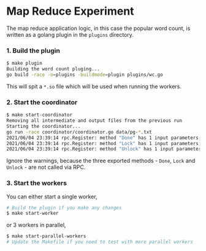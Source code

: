 # Map Reduce Experiment

The map reduce application logic, in this case the popular word count, is written as a golang plugin in the `plugins` directory.

### 1. Build the plugin

```sh
$ make plugin
Building the word count pluging...
go build -race -o=plugins -buildmode=plugin plugins/wc.go
```

This will spit a `*.so` file which will be used when running the workers.

### 2. Start the coordinator

```sh
$ make start-coordinator
Removing all intermediate and output files from the previous run
Starting the coordinator...
go run -race coordinator/coordinator.go data/pg-*.txt
2021/06/04 23:39:14 rpc.Register: method "Done" has 1 input parameters; needs exactly three
2021/06/04 23:39:14 rpc.Register: method "Lock" has 1 input parameters; needs exactly three
2021/06/04 23:39:14 rpc.Register: method "Unlock" has 1 input parameters; needs exactly three
```

Ignore the warnings, because the three exported methods - `Done`, `Lock` and `Unlock` - are not called via RPC.

### 3. Start the workers

You can either start a single worker,

```sh
# Build the plugin if you make any changes
$ make start-worker
```

or 3 workers in parallel,

```sh
$ make start-parallel-workers
# Update the Makefile if you need to test with more parallel workers
```
